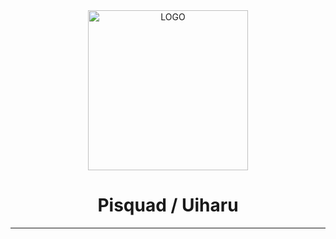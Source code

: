 <div align="center">
<img alt="LOGO" src="https://i.ibb.co/FVzWG6w/image.png" width="256" height="256" />
<h1>Pisquad / Uiharu</h1>
<hr>
</div>